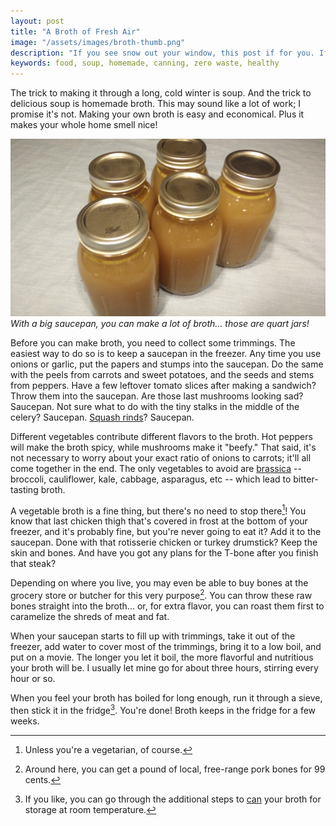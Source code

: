 ```yaml
---
layout: post
title: "A Broth of Fresh Air"
image: "/assets/images/broth-thumb.png"
description: "If you see snow out your window, this post if for you. If you can't see anything because your window is crusted with ice, read it twice."
keywords: food, soup, homemade, canning, zero waste, healthy
---
```


The trick to making it through a long, cold winter is soup. And the trick to delicious soup is homemade broth. This may sound like a lot of work; I promise it's not. Making your own broth is easy and economical. Plus it makes your whole home smell nice!

![Finished broth](/assets/images/broth-16x9.png)
*With a big saucepan, you can make a lot of broth... those are quart jars!*

Before you can make broth, you need to collect some trimmings. The easiest way to do so is to keep a saucepan in the freezer. Any time you use onions or garlic, put the papers and stumps into the saucepan. Do the same with the peels from carrots and sweet potatoes, and the seeds and stems from peppers. Have a few leftover tomato slices after making a sandwich? Throw them into the saucepan. Are those last mushrooms looking sad? Saucepan. Not sure what to do with the tiny stalks in the middle of the celery? Saucepan. [Squash rinds](http://www.epicurious.com/expert-advice/peel-winter-squash-skins-article)? Saucepan.

Different vegetables contribute different flavors to the broth. Hot peppers will make the broth spicy, while mushrooms make it "beefy." That said, it's not necessary to worry about your exact ratio of onions to carrots; it'll all come together in the end. The only vegetables to avoid are [brassica](https://en.wikipedia.org/wiki/Brassica) -- broccoli, cauliflower, kale, cabbage, asparagus, etc -- which lead to bitter-tasting broth.

A vegetable broth is a fine thing, but there's no need to stop there[^1]! You know that last chicken thigh that's covered in frost at the bottom of your freezer, and it's probably fine, but you're never going to eat it? Add it to the saucepan. Done with that rotisserie chicken or turkey drumstick? Keep the skin and bones. And have you got any plans for the T-bone after you finish that steak?

[^1]: Unless you're a vegetarian, of course.

Depending on where you live, you may even be able to buy bones at the grocery store or butcher for this very purpose[^2]. You can throw these raw bones straight into the broth... or, for extra flavor, you can roast them first to caramelize the shreds of meat and fat.

[^2]: Around here, you can get a pound of local, free-range pork bones for 99 cents.

When your saucepan starts to fill up with trimmings, take it out of the freezer, add water to cover most of the trimmings, bring it to a low boil, and put on a movie. The longer you let it boil, the more flavorful and nutritious your broth will be. I usually let mine go for about three hours, stirring every hour or so.

When you feel your broth has boiled for long enough, run it through a sieve, then stick it in the fridge[^3]. You're done! Broth keeps in the fridge for a few weeks.

[^3]: If you like, you can go through the additional steps to [can](http://www.marthastewart.com/1009782/summer-preserved) your broth for storage at room temperature.
